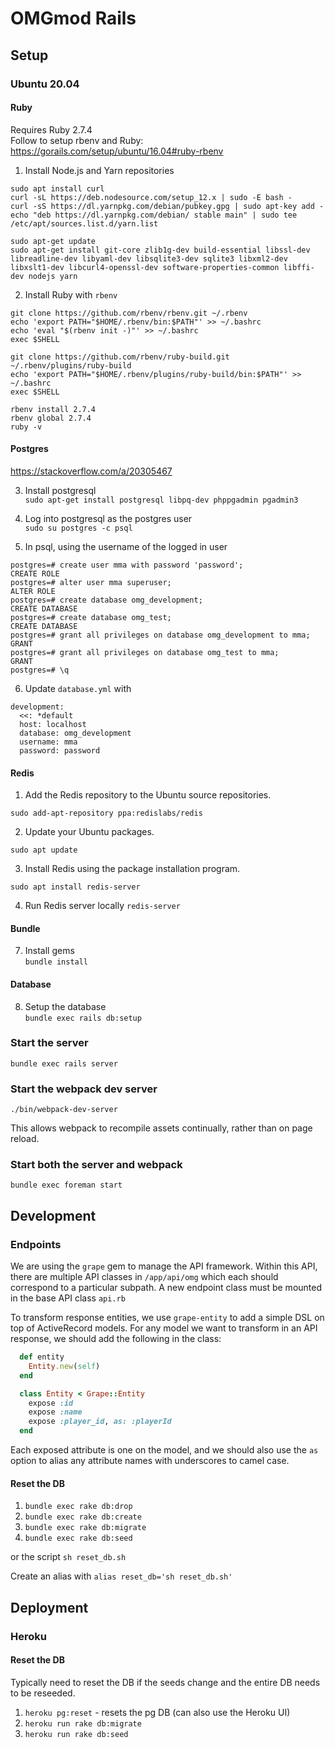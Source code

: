 # OMGmod Rails

## Setup
### Ubuntu 20.04

#### Ruby
Requires Ruby 2.7.4\
Follow to setup rbenv and Ruby: https://gorails.com/setup/ubuntu/16.04#ruby-rbenv

1. Install Node.js and Yarn repositories
```
sudo apt install curl
curl -sL https://deb.nodesource.com/setup_12.x | sudo -E bash -
curl -sS https://dl.yarnpkg.com/debian/pubkey.gpg | sudo apt-key add -
echo "deb https://dl.yarnpkg.com/debian/ stable main" | sudo tee /etc/apt/sources.list.d/yarn.list

sudo apt-get update
sudo apt-get install git-core zlib1g-dev build-essential libssl-dev libreadline-dev libyaml-dev libsqlite3-dev sqlite3 libxml2-dev libxslt1-dev libcurl4-openssl-dev software-properties-common libffi-dev nodejs yarn
```

2. Install Ruby with `rbenv`
```
git clone https://github.com/rbenv/rbenv.git ~/.rbenv
echo 'export PATH="$HOME/.rbenv/bin:$PATH"' >> ~/.bashrc
echo 'eval "$(rbenv init -)"' >> ~/.bashrc
exec $SHELL

git clone https://github.com/rbenv/ruby-build.git ~/.rbenv/plugins/ruby-build
echo 'export PATH="$HOME/.rbenv/plugins/ruby-build/bin:$PATH"' >> ~/.bashrc
exec $SHELL

rbenv install 2.7.4
rbenv global 2.7.4
ruby -v
```

#### Postgres
https://stackoverflow.com/a/20305467

3. Install postgresql\
`sudo apt-get install postgresql libpq-dev phppgadmin pgadmin3`

4. Log into postgresql as the postgres user\
`sudo su postgres -c psql`

5. In psql, using the username of the logged in user
```
postgres=# create user mma with password 'password';
CREATE ROLE
postgres=# alter user mma superuser;
ALTER ROLE
postgres=# create database omg_development;
CREATE DATABASE
postgres=# create database omg_test;
CREATE DATABASE
postgres=# grant all privileges on database omg_development to mma;
GRANT
postgres=# grant all privileges on database omg_test to mma;
GRANT
postgres=# \q
```

6. Update `database.yml` with
```
development:
  <<: *default
  host: localhost
  database: omg_development
  username: mma
  password: password
```

#### Redis
1. Add the Redis repository to the Ubuntu source repositories.

`sudo add-apt-repository ppa:redislabs/redis`

2. Update your Ubuntu packages.

`sudo apt update`

3. Install Redis using the package installation program.

`sudo apt install redis-server`

4. Run Redis server locally
`redis-server`

#### Bundle
7. Install gems\
`bundle install`

#### Database 
8. Setup the database\
`bundle exec rails db:setup`

### Start the server
`bundle exec rails server`

### Start the webpack dev server
`./bin/webpack-dev-server`

This allows webpack to recompile assets continually, rather than on page reload.

### Start both the server and webpack
`bundle exec foreman start`

## Development

### Endpoints
We are using the `grape` gem to manage the API framework. Within this API, there are multiple API classes in 
`/app/api/omg` which each should correspond to a particular subpath. A new endpoint class
must be mounted in the base API class `api.rb`

To transform response entities, we use `grape-entity` to add a simple DSL on top
of ActiveRecord models. For any model we want to transform in an API response, we should add
the following in the class:
```ruby
  def entity
    Entity.new(self)
  end

  class Entity < Grape::Entity
    expose :id
    expose :name
    expose :player_id, as: :playerId
  end
```
Each exposed attribute is one on the model, and we should also use the `as` option to alias any
attribute names with underscores to camel case.

#### Reset the DB
1. `bundle exec rake db:drop`
2. `bundle exec rake db:create`
3. `bundle exec rake db:migrate`
4. `bundle exec rake db:seed`

or the script 
`sh reset_db.sh`

Create an alias with `alias reset_db='sh reset_db.sh'`

## Deployment
### Heroku

#### Reset the DB
Typically need to reset the DB if the seeds change and the entire DB needs to be reseeded.

1. `heroku pg:reset` - resets the pg DB (can also use the Heroku UI)
2. `heroku run rake db:migrate`
3. `heroku run rake db:seed`